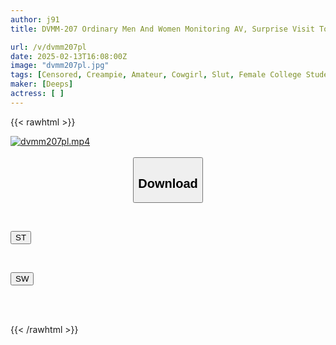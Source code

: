```yaml
---
author: j91
title: DVMM-207 Ordinary Men And Women Monitoring AV, Surprise Visit To Their Homes! A Chain Of Sex Projects, An Amateur Female College Student Cums Inside Her Repeatedly With A Too-erotic Hip-swinging Cowgirl Position! "Please Introduce Me To A Friend Who's More Erotic Than You." I Was Introduced To A Friend Who Was Getting More And More Erotic, And I Couldn't Escape From This Sexual Monster JD No Matter How Much I Did It! Creampie...

url: /v/dvmm207pl
date: 2025-02-13T16:08:00Z
image: "dvmm207pl.jpg"
tags: [Censored, Creampie, Amateur, Cowgirl, Slut, Female College Student	]
maker: [Deeps]
actress: [ ]
---
```



{{< rawhtml >}}

<div class="video" data-videoid="ZjVzzWMwyjFq9GW">
    <a href="javascript:;">
        <img src="/v/dvmm207pl/dvmm207pl.jpg" width="WIDTH" height="HEIGHT" alt="dvmm207pl.mp4" loading="lazy">
    </a>
</div>

<script type="text/javascript" src="https://j91.asia/asset/on-demand-st.js"></script>

<br>
  <link rel="stylesheet" href="https://j91.asia/asset/bs5.css">
  
  <center>
  <button class="btn btn-primary" type="button" data-bs-toggle="collapse" data-bs-target=".multi-collapse" aria-expanded="false" aria-controls="multiCollapseExample1 multiCollapseExample2"><h2>Download</h2></button></center>
</p>
<div class="row">
  <div class="col">
    <div class="collapse multi-collapse" id="multiCollapseExample1">
      <div class="card card-body">
	      	      <br>
<div class="buttons">  
<p><a href="/v/dvmm207pl/st.html" target="_blank"><button class="btn-hover color-3"><i class="fa fa-download"></i> ST</button></a></p></div>
    </div>
  </div>
</div>
  <div class="col">
    <div class="collapse multi-collapse" id="multiCollapseExample2">
      <div class="card card-body">
	      <br>
<div class="buttons">
<p><a href="/v/dvmm207pl/sw.html" target="_blank"><button class="btn-hover color-2"><i class="fa fa-download"></i> SW</button></a></p></div>
<br><br>
      </div>
    </div>
  </div>
</div>

{{< /rawhtml >}}